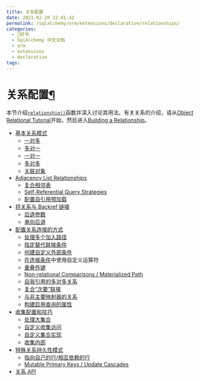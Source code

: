 ```yaml
---
title: 关系配置
date: 2021-02-20 22:41:42
permalink: /sqlalchemy/orm/extensions/declarative/relationships/
categories:
  - 📖好书
  - SqlAlchemy 中文文档
  - orm
  - extensions
  - declarative
tags:
---
```

关系配置[¶](#relationship-configuration "Permalink to this headline")
=====================================================================

本节介绍[`relationship()`](relationship_api.html#sqlalchemy.orm.relationship "sqlalchemy.orm.relationship")函数并深入讨论其用法。有关关系的介绍，请从[Object
Relational Tutorial](tutorial.html)开始，然后进入[Building a
Relationship](tutorial.html#orm-tutorial-relationship)。

-   [基本关系模式](basic_relationships.html)
    -   [一对多](basic_relationships.html#one-to-many)
    -   [多对一](basic_relationships.html#many-to-one)
    -   [一对一](basic_relationships.html#one-to-one)
    -   [多对多](basic_relationships.html#many-to-many)
    -   [关联对象](basic_relationships.html#association-object)
-   [Adjacency List Relationships](self_referential.html)
    -   [复合相邻表](self_referential.html#composite-adjacency-lists)
    -   [Self-Referential Query
        Strategies](self_referential.html#self-referential-query-strategies)
    -   [配置自引用预加载](self_referential.html#configuring-self-referential-eager-loading)
-   [将关系与 Backref 链接](backref.html)
    -   [后退参数](backref.html#backref-arguments)
    -   [单向后退](backref.html#one-way-backrefs)
-   [配置关系连接的方式](join_conditions.html)
    -   [处理多个加入路径](join_conditions.html#handling-multiple-join-paths)
    -   [指定替代联接条件](join_conditions.html#specifying-alternate-join-conditions)
    -   [创建自定义外部条件](join_conditions.html#creating-custom-foreign-conditions)
    -   [在连接条件](join_conditions.html#using-custom-operators-in-join-conditions)中使用自定义运算符
    -   [重叠外键](join_conditions.html#overlapping-foreign-keys)
    -   [Non-relational Comparisons / Materialized
        Path](join_conditions.html#non-relational-comparisons-materialized-path)
    -   [自我引用的多对多关系](join_conditions.html#self-referential-many-to-many-relationship)
    -   [复合“次要”联接](join_conditions.html#composite-secondary-joins)
    -   [与非主要映射器的关系](join_conditions.html#relationship-to-non-primary-mapper)
    -   [构建启用查询的属性](join_conditions.html#building-query-enabled-properties)
-   [收集配置和技巧](collections.html)
    -   [处理大集合](collections.html#working-with-large-collections)
    -   [自定义收集访问](collections.html#customizing-collection-access)
    -   [自定义集合实现](collections.html#custom-collection-implementations)
    -   [收集内部](collections.html#collection-internals)
-   [特殊关系持久性模式](relationship_persistence.html)
    -   [指向自己的行/相互依赖的行](relationship_persistence.html#rows-that-point-to-themselves-mutually-dependent-rows)
    -   [Mutable Primary Keys / Update
        Cascades](relationship_persistence.html#mutable-primary-keys-update-cascades)
-   [关系 API](relationship_api.html)

